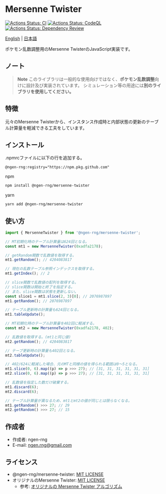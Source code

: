 # Mersenne Twister

[![Actions Status: CI](https://github.com/ngen-rng/mersenne-twister/workflows/CI/badge.svg)](https://github.com/ngen-rng/mersenne-twister/actions?query=workflow%3A"CI")
[![Actions Status: CodeQL](https://github.com/ngen-rng/mersenne-twister/workflows/CodeQL/badge.svg)](https://github.com/ngen-rng/mersenne-twister/actions?query=workflow%3A"CodeQL")
[![Actions Status: Dependency Review](https://github.com/ngen-rng/mersenne-twister/workflows/Dependency%20Review/badge.svg)](https://github.com/ngen-rng/mersenne-twister/actions?query=workflow%3A"Dependency+Review")

[English](./README.md) | [日本語](./README.ja.md)

ポケモン乱数調整用のMersenne TwisterのJavaScript実装です。

## ノート

> **Note**
> このライブラリは一般的な使用向けではなく、**ポケモン乱数調整**向けに設計及び実装されています。
> シミュレーション等の用途には**別のライブラリを使用してください。**

## 特徴

元々のMersenne Twisterから、インスタンス作成時と内部状態の更新のテーブル計算量を軽減できる工夫をしています。

## インストール

.npmrcファイルに以下の行を追加する。

```npmrc
@ngen-rng:registry="https://npm.pkg.github.com"
```

npm

```sh
npm install @ngen-rng/mersenne-twister
```

yarn

```sh
yarn add @ngen-rng/mersenne-twister
```

## 使い方

```js
import { MersenneTwister } from '@ngen-rng/mersenne-twister';

// MT初期化時のテーブル計算量は624回となる。
const mt1 = new MersenneTwister(0xadfa2178);

// getRandom関数で乱数値を取得する。
mt1.getRandom(); // 4204083817

// 現在の乱数テーブル参照インデックスを取得する。
mt1.getIndex(); // 2

// slice関数で乱数値の配列を取得する。
// slice関数は開始と終了を指定する。
// また、slice関数は状態を更新しない。
const slice1 = mt1.slice(2, 3)[0]; // 2076987897
mt1.getRandom(); // 2076987897

// テーブル更新時の計算量も624回となる。
mt1.tableUpdate();

// MT初期化時のテーブル計算量を402回に軽減する。
const mt2 = new MersenneTwister(0xadfa2178, 402);

// 乱数値を取得する。(mt1と同じ値)
mt2.getRandom(); // 4204083817

// テーブ更新時の計算量も402回となる。
mt2.tableUpdate();

// 402/624に軽減した場合、元のMTと同様の値を得られる範囲は0～5となる。
mt1.slice(0, 6).map((p) => p >>> 27); // [31, 31, 31, 31, 31, 31]
mt2.slice(0, 6).map((p) => p >>> 27); // [31, 31, 31, 31, 31, 31]

// 乱数値を指定した数だけ破棄する。
mt1.discard(6);
mt2.discard(6);

// テーブル計算量が異なるため、mt1とmt2の値が同じとは限らなくなる。
mt1.getRandom() >>> 27; // 29
mt2.getRandom() >>> 27; // 15
```

## 作成者

- 作成者: ngen-rng
- E-mail: <ngen.rng@gmail.com>

## ライセンス

- @ngen-rng/mersenne-twister: [MIT LICENSE](./LICENSE)
- オリジナルのMersenne Twister: [MIT LICENSE](./LICENSE_MT)
  - 参考: [オリジナルの Mersenne Twister アルゴリズム](http://www.math.sci.hiroshima-u.ac.jp/m-mat/MT/mt.html 'Mersenne Twister Home Page')
